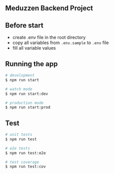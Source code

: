 ## Meduzzen Backend Project

## Before start

- create .env file in the root directory
- copy all variables from `.env.sample` to `.env` file
- fill all variable values

## Running the app

```bash
# development
$ npm run start

# watch mode
$ npm run start:dev

# production mode
$ npm run start:prod
```

## Test

```bash
# unit tests
$ npm run test

# e2e tests
$ npm run test:e2e

# test coverage
$ npm run test:cov
```
